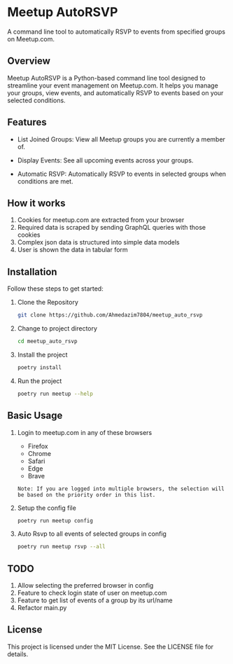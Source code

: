 # Meetup AutoRSVP

A command line tool to automatically RSVP to events from specified groups on Meetup.com.

## Overview

Meetup AutoRSVP is a Python-based command line tool designed to streamline your event management on Meetup.com. It helps you manage your groups, view events, and automatically RSVP to events based on your selected conditions.

## Features

- List Joined Groups: View all Meetup groups you are currently a member of.

- Display Events: See all upcoming events across your groups.

- Automatic RSVP: Automatically RSVP to events in selected groups when conditions are met.

## How it works

1. Cookies for meetup.com are extracted from your browser
2. Required data is scraped by sending GraphQL queries with those cookies
3. Complex json data is structured into simple data models
4. User is shown the data in tabular form

## Installation

Follow these steps to get started:

1. Clone the Repository
   ```sh
   git clone https://github.com/Ahmedazim7804/meetup_auto_rsvp
   ```
2. Change to project directory
   ```sh
   cd meetup_auto_rsvp
   ```
3. Install the project
   ```sh
   poetry install
   ```
4. Run the project
   ```sh
   poetry run meetup --help
   ```

## Basic Usage

1. Login to meetup.com in any of these browsers

   - Firefox
   - Chrome
   - Safari
   - Edge
   - Brave

   `Note: If you are logged into multiple browsers, the selection will be based on the priority order in this list.`

2. Setup the config file

   ```sh
   poetry run meetup config
   ```

3. Auto Rsvp to all events of selected groups in config
   ```sh
   poetry run meetup rsvp --all
   ```

## TODO

1. Allow selecting the preferred browser in config
2. Feature to check login state of user on meetup.com
3. Feature to get list of events of a group by its url/name
4. Refactor main.py

## License

This project is licensed under the MIT License. See the LICENSE file for details.
